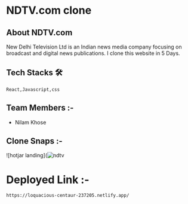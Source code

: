 # NDTV.com clone

## About NDTV.com
New Delhi Television Ltd is an Indian news media company focusing on broadcast and digital news publications.
I clone this website in 5 Days.


  ## Tech Stacks 🛠
    
    React,Javascript,css
    
  ## Team Members :-
  - Nilam Khose
 
 
  
  ## Clone Snaps :-
 ![hotjar landing](![ndtv](https://user-images.githubusercontent.com/100482123/199238174-a033385b-e4af-4375-a4f6-b7bd90773179.PNG)

 


  # Deployed Link :-
    https://loquacious-centaur-237205.netlify.app/
    
  


